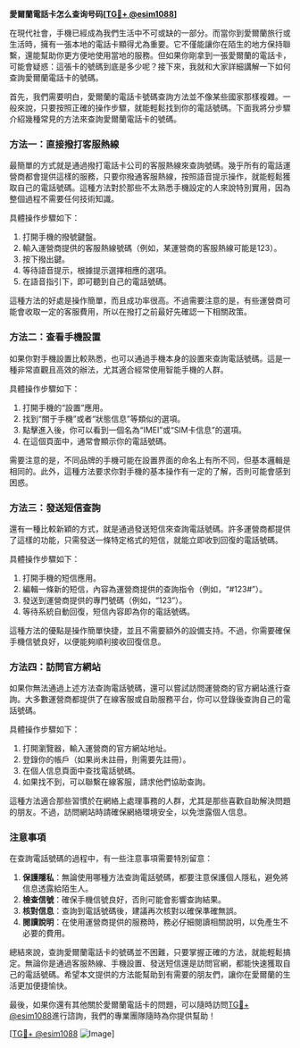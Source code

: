 **愛爾蘭電話卡怎么查询号码[[TG💪+ @esim1088](https://t.me/s/esim1088)]**

在現代社會，手機已經成為我們生活中不可或缺的一部分。而當你到愛爾蘭旅行或生活時，擁有一張本地的電話卡顯得尤為重要。它不僅能讓你在陌生的地方保持聯繫，還能幫助你更方便地使用當地的服務。但如果你剛拿到一張愛爾蘭的電話卡，可能會疑惑：這張卡的號碼到底是多少呢？接下來，我就和大家詳細講解一下如何查詢愛爾蘭電話卡的號碼。

首先，我們需要明白，愛爾蘭的電話卡號碼查詢方法並不像某些國家那樣複雜。一般來說，只要按照正確的操作步驟，就能輕鬆找到你的電話號碼。下面我將分步驟介紹幾種常見的方法來查詢愛爾蘭電話卡的號碼。

### 方法一：直接撥打客服熱線

最簡單的方式就是通過撥打電話卡公司的客服熱線來查詢號碼。幾乎所有的電話運營商都會提供這樣的服務，只要你撥通客服熱線，按照語音提示操作，就能輕鬆獲取自己的電話號碼。這種方法對於那些不太熟悉手機設定的人來說特別實用，因為整個過程不需要任何技術知識。

具體操作步驟如下：

1. 打開手機的撥號鍵盤。
2. 輸入運營商提供的客服熱線號碼（例如，某運營商的客服熱線可能是123）。
3. 按下撥出鍵。
4. 等待語音提示，根據提示選擇相應的選項。
5. 在語音指引下，即可聽到自己的電話號碼。

這種方法的好處是操作簡單，而且成功率很高。不過需要注意的是，有些運營商可能會收取一定的客服費用，所以在撥打之前最好先確認一下相關政策。

### 方法二：查看手機設置

如果你對手機設置比較熟悉，也可以通過手機本身的設置來查詢電話號碼。這是一種非常直觀且高效的辦法，尤其適合經常使用智能手機的人群。

具體操作步驟如下：

1. 打開手機的“設置”應用。
2. 找到“關于手機”或者“狀態信息”等類似的選項。
3. 點擊進入後，你可以看到一個名為“IMEI”或“SIM卡信息”的選項。
4. 在這個頁面中，通常會顯示你的電話號碼。

需要注意的是，不同品牌的手機可能在設置界面的命名上有所不同，但基本邏輯是相同的。此外，這種方法要求你對手機的基本操作有一定的了解，否則可能會感到困惑。

### 方法三：發送短信查詢

還有一種比較新穎的方式，就是通過發送短信來查詢電話號碼。許多運營商都提供了這樣的功能，只需發送一條特定格式的短信，就能立即收到回復的電話號碼。

具體操作步驟如下：

1. 打開手機的短信應用。
2. 編輯一條新的短信，內容為運營商提供的查詢指令（例如，“#123#”）。
3. 發送到運營商提供的專門號碼（例如，“123”）。
4. 等待系統自動回復，短信內容即為你的電話號碼。

這種方法的優點是操作簡單快捷，並且不需要額外的設備支持。不過，你需要確保手機信號良好，以便能夠順利接收回復信息。

### 方法四：訪問官方網站

如果你無法通過上述方法查詢電話號碼，還可以嘗試訪問運營商的官方網站進行查詢。大多數運營商都提供了在線客服或自助服務平台，你可以登錄後查詢自己的電話號碼。

具體操作步驟如下：

1. 打開瀏覽器，輸入運營商的官方網站地址。
2. 登錄你的帳戶（如果尚未註冊，則需要先註冊）。
3. 在個人信息頁面中查找電話號碼。
4. 如果找不到，可以聯繫在線客服，請求他們協助查詢。

這種方法適合那些習慣於在網絡上處理事務的人群，尤其是那些喜歡自助解決問題的朋友。不過，訪問網站時請確保網絡環境安全，以免泄露個人信息。

### 注意事項

在查詢電話號碼的過程中，有一些注意事項需要特別留意：

1. **保護隱私**：無論使用哪種方法查詢電話號碼，都要注意保護個人隱私，避免將信息透露給陌生人。
2. **檢查信號**：確保手機信號良好，否則可能會影響查詢結果。
3. **核對信息**：查詢到電話號碼後，建議再次核對以確保準確無誤。
4. **閱讀說明**：在使用運營商提供的服務時，務必仔細閱讀相關說明，以免產生不必要的費用。

總結來說，查詢愛爾蘭電話卡的號碼並不困難，只要掌握正確的方法，就能輕鬆搞定。無論你是通過客服熱線、手機設置、發送短信還是訪問官網，都能快速獲取自己的電話號碼。希望本文提供的方法能幫助到有需要的朋友們，讓你在愛爾蘭的生活更加便捷愉快。

最後，如果你還有其他關於愛爾蘭電話卡的問題，可以隨時訪問[TG💪+ @esim1088](https://t.me/s/esim1088)進行諮詢，我們的專業團隊隨時為你提供幫助！

[[TG💪+ @esim1088](https://t.me/s/esim1088) ![Image](https://i.postimg.cc/4NQfJmqS/Snipaste-2025-05-13-00-14-12.png)]